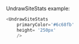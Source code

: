 UndrawSiteStats example:
```js 
<UndrawSiteStats
    primaryColor='#6c68fb'
    height= '250px'
    />
```